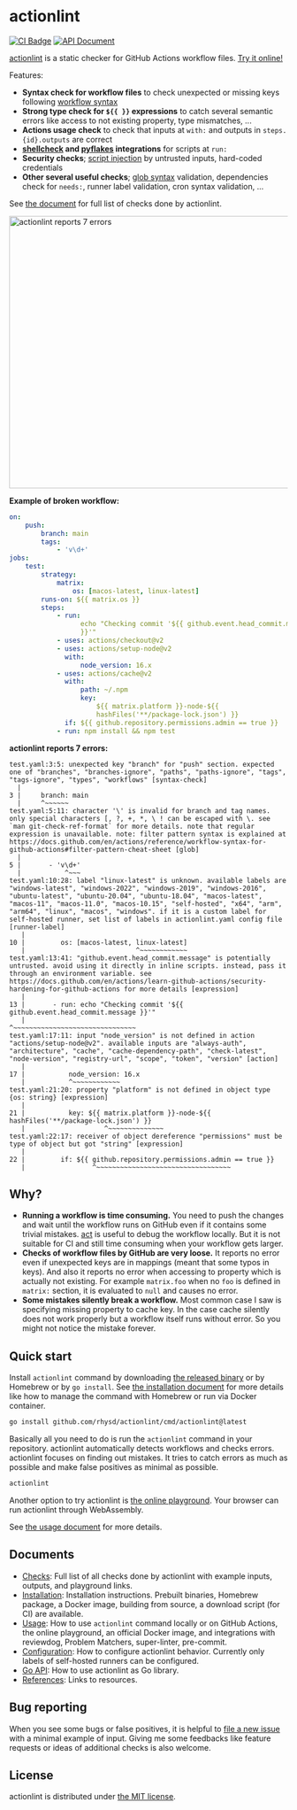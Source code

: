 # actionlint

[![CI Badge][]][ci] [![API Document][api-badge]][apidoc]

[actionlint][repo] is a static checker for GitHub Actions workflow files. [Try
it online!][playground]

Features:

-   **Syntax check for workflow files** to check unexpected or missing keys
    following [workflow syntax][syntax-doc]
-   **Strong type check for `${{ }}` expressions** to catch several semantic
    errors like access to not existing property, type mismatches, ...
-   **Actions usage check** to check that inputs at `with:` and outputs in
    `steps.{id}.outputs` are correct
-   **[shellcheck][] and [pyflakes][] integrations** for scripts at `run:`
-   **Security checks**; [script injection][script-injection-doc] by untrusted
    inputs, hard-coded credentials
-   **Other several useful checks**; [glob syntax][filter-pattern-doc]
    validation, dependencies check for `needs:`, runner label validation, cron
    syntax validation, ...

See [the document](docs/checks.md) for full list of checks done by actionlint.

<img src="https://github.com/rhysd/ss/blob/master/actionlint/main.gif?raw=true" alt="actionlint reports 7 errors" width="806" height="492"/>

**Example of broken workflow:**

```yaml
on:
    push:
        branch: main
        tags:
            - 'v\d+'
jobs:
    test:
        strategy:
            matrix:
                os: [macos-latest, linux-latest]
        runs-on: ${{ matrix.os }}
        steps:
            - run:
                  echo "Checking commit '${{ github.event.head_commit.message
                  }}'"
            - uses: actions/checkout@v2
            - uses: actions/setup-node@v2
              with:
                  node_version: 16.x
            - uses: actions/cache@v2
              with:
                  path: ~/.npm
                  key:
                      ${{ matrix.platform }}-node-${{
                      hashFiles('**/package-lock.json') }}
              if: ${{ github.repository.permissions.admin == true }}
            - run: npm install && npm test
```

**actionlint reports 7 errors:**

```
test.yaml:3:5: unexpected key "branch" for "push" section. expected one of "branches", "branches-ignore", "paths", "paths-ignore", "tags", "tags-ignore", "types", "workflows" [syntax-check]
  |
3 |     branch: main
  |     ^~~~~~~
test.yaml:5:11: character '\' is invalid for branch and tag names. only special characters [, ?, +, *, \ ! can be escaped with \. see `man git-check-ref-format` for more details. note that regular expression is unavailable. note: filter pattern syntax is explained at https://docs.github.com/en/actions/reference/workflow-syntax-for-github-actions#filter-pattern-cheat-sheet [glob]
  |
5 |       - 'v\d+'
  |           ^~~~
test.yaml:10:28: label "linux-latest" is unknown. available labels are "windows-latest", "windows-2022", "windows-2019", "windows-2016", "ubuntu-latest", "ubuntu-20.04", "ubuntu-18.04", "macos-latest", "macos-11", "macos-11.0", "macos-10.15", "self-hosted", "x64", "arm", "arm64", "linux", "macos", "windows". if it is a custom label for self-hosted runner, set list of labels in actionlint.yaml config file [runner-label]
   |
10 |         os: [macos-latest, linux-latest]
   |                            ^~~~~~~~~~~~~
test.yaml:13:41: "github.event.head_commit.message" is potentially untrusted. avoid using it directly in inline scripts. instead, pass it through an environment variable. see https://docs.github.com/en/actions/learn-github-actions/security-hardening-for-github-actions for more details [expression]
   |
13 |       - run: echo "Checking commit '${{ github.event.head_commit.message }}'"
   |                                         ^~~~~~~~~~~~~~~~~~~~~~~~~~~~~~~~
test.yaml:17:11: input "node_version" is not defined in action "actions/setup-node@v2". available inputs are "always-auth", "architecture", "cache", "cache-dependency-path", "check-latest", "node-version", "registry-url", "scope", "token", "version" [action]
   |
17 |           node_version: 16.x
   |           ^~~~~~~~~~~~~
test.yaml:21:20: property "platform" is not defined in object type {os: string} [expression]
   |
21 |           key: ${{ matrix.platform }}-node-${{ hashFiles('**/package-lock.json') }}
   |                    ^~~~~~~~~~~~~~~
test.yaml:22:17: receiver of object dereference "permissions" must be type of object but got "string" [expression]
   |
22 |         if: ${{ github.repository.permissions.admin == true }}
   |                 ^~~~~~~~~~~~~~~~~~~~~~~~~~~~~~~~~~~
```

## Why?

-   **Running a workflow is time consuming.** You need to push the changes and
    wait until the workflow runs on GitHub even if it contains some trivial
    mistakes. [act][] is useful to debug the workflow locally. But it is not
    suitable for CI and still time consuming when your workflow gets larger.
-   **Checks of workflow files by GitHub are very loose.** It reports no error
    even if unexpected keys are in mappings (meant that some typos in keys). And
    also it reports no error when accessing to property which is actually not
    existing. For example `matrix.foo` when no `foo` is defined in `matrix:`
    section, it is evaluated to `null` and causes no error.
-   **Some mistakes silently break a workflow.** Most common case I saw is
    specifying missing property to cache key. In the case cache silently does
    not work properly but a workflow itself runs without error. So you might not
    notice the mistake forever.

## Quick start

Install `actionlint` command by downloading [the released binary][releases] or
by Homebrew or by `go install`. See [the installation document](docs/install.md)
for more details like how to manage the command with Homebrew or run via Docker
container.

```sh
go install github.com/rhysd/actionlint/cmd/actionlint@latest
```

Basically all you need to do is run the `actionlint` command in your repository.
actionlint automatically detects workflows and checks errors. actionlint focuses
on finding out mistakes. It tries to catch errors as much as possible and make
false positives as minimal as possible.

```sh
actionlint
```

Another option to try actionlint is [the online playground][playground]. Your
browser can run actionlint through WebAssembly.

See [the usage document](docs/usage.md) for more details.

## Documents

-   [Checks](docs/checks.md): Full list of all checks done by actionlint with
    example inputs, outputs, and playground links.
-   [Installation](docs/install.md): Installation instructions. Prebuilt
    binaries, Homebrew package, a Docker image, building from source, a download
    script (for CI) are available.
-   [Usage](docs/usage.md): How to use `actionlint` command locally or on GitHub
    Actions, the online playground, an official Docker image, and integrations
    with reviewdog, Problem Matchers, super-linter, pre-commit.
-   [Configuration](docs/config.md): How to configure actionlint behavior.
    Currently only labels of self-hosted runners can be configured.
-   [Go API](docs/api.md): How to use actionlint as Go library.
-   [References](docs/reference.md): Links to resources.

## Bug reporting

When you see some bugs or false positives, it is helpful to [file a new
issue][issue-form] with a minimal example of input. Giving me some feedbacks
like feature requests or ideas of additional checks is also welcome.

## License

actionlint is distributed under [the MIT license](./LICENSE.txt).

[ci badge]:
    https://github.com/rhysd/actionlint/workflows/CI/badge.svg?branch=main&event=push
[ci]:
    https://github.com/rhysd/actionlint/actions?query=workflow%3ACI+branch%3Amain
[api-badge]: https://pkg.go.dev/badge/github.com/rhysd/actionlint.svg
[apidoc]: https://pkg.go.dev/github.com/rhysd/actionlint
[repo]: https://github.com/rhysd/actionlint
[playground]: https://rhysd.github.io/actionlint/
[shellcheck]: https://github.com/koalaman/shellcheck
[pyflakes]: https://github.com/PyCQA/pyflakes
[act]: https://github.com/nektos/act
[syntax-doc]:
    https://docs.github.com/en/actions/reference/workflow-syntax-for-github-actions
[filter-pattern-doc]:
    https://docs.github.com/en/actions/reference/workflow-syntax-for-github-actions#filter-pattern-cheat-sheet
[script-injection-doc]:
    https://docs.github.com/en/actions/learn-github-actions/security-hardening-for-github-actions#understanding-the-risk-of-script-injections
[issue-form]: https://github.com/rhysd/actionlint/issues/new
[releases]: https://github.com/rhysd/actionlint/releases
